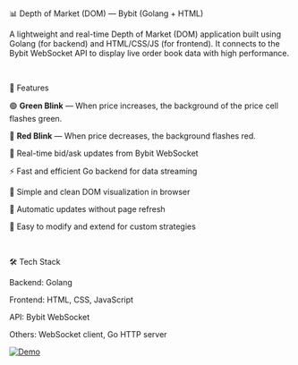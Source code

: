 📊 Depth of Market (DOM) — Bybit (Golang + HTML)

A lightweight and real-time Depth of Market (DOM) application built using Golang (for backend) and HTML/CSS/JS (for frontend).
It connects to the Bybit WebSocket API to display live order book data with high performance.

<br>

🚀 Features

🟢 **Green Blink** — When price increases, the background of the price cell flashes green.
  
🔴 **Red Blink** — When price decreases, the background flashes red.  

📡 Real-time bid/ask updates from Bybit WebSocket

⚡ Fast and efficient Go backend for data streaming

🧭 Simple and clean DOM visualization in browser

🔁 Automatic updates without page refresh

🧰 Easy to modify and extend for custom strategies

<br>

🛠️ Tech Stack

Backend: Golang

Frontend: HTML, CSS, JavaScript

API: Bybit WebSocket

Others: WebSocket client, Go HTTP server

[![Demo](./assets/demo.gif)](https://github.com/user-attachments/assets/12b54cdd-9d54-4df9-87a0-2820aa5af22c)
